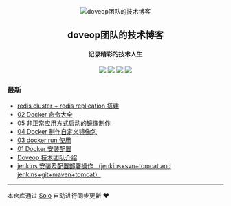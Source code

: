 <p align="center"><img alt="doveop团队的技术博客" src="https://static.b3log.org/images/brand/solo-32.png"></p><h2 align="center">
doveop团队的技术博客
</h2>

<h4 align="center">记录精彩的技术人生</h4>
<p align="center"><a title="doveop团队的技术博客" target="_blank" href="https://github.com/mason-roy/solo-blog"><img src="https://img.shields.io/github/last-commit/mason-roy/solo-blog.svg?style=flat-square&color=FF9900"></a>
<a title="GitHub repo size in bytes" target="_blank" href="https://github.com/mason-roy/solo-blog"><img src="https://img.shields.io/github/repo-size/mason-roy/solo-blog.svg?style=flat-square"></a>
<a title="Solo Version" target="_blank" href="https://github.com/b3log/solo/releases"><img src="https://img.shields.io/badge/solo-3.6.4-f1e05a.svg?style=flat-square&color=blueviolet"></a>
<a title="Hits" target="_blank" href="https://github.com/b3log/hits"><img src="https://hits.b3log.org/mason-roy/solo-blog.svg"></a></p>

### 最新

* [redis cluster + redis replication 搭建](http://blog.doveop.com/articles/2019/10/22/1571727179954.html)
* [02 Docker 命令大全](http://blog.doveop.com/articles/2019/10/05/1570263645218.html)
* [05 非正常应用方式启动的镜像制作](http://blog.doveop.com/articles/2019/10/05/1570258891768.html)
* [04 Docker 制作自定义镜像包](http://blog.doveop.com/articles/2019/10/05/1570258326690.html)
* [03 docker run 使用](http://blog.doveop.com/articles/2019/10/05/1570257933280.html)
* [01 Docker 安装配置](http://blog.doveop.com/articles/2019/10/05/1570256298231.html)
* [Doveop 技术团队介绍](http://blog.doveop.com/articles/2019/10/04/1570169675695.html)
* [jenkins 安装及配置部署操作 （jenkins+svn+tomcat  and  jenkins+git+maven+tomcat）](http://blog.doveop.com/articles/2019/10/04/1570156484758.html)



---

本仓库通过 [Solo](https://github.com/b3log/solo) 自动进行同步更新 ❤️ 